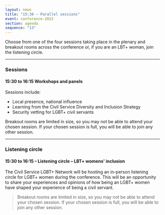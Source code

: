 ```yaml
---
layout: news
title: "15:30 – Parallel sessions"
event: conference-2022
section: agenda
sequence: "13"
---
```


Choose from one of the four sessions taking place in the plenary and breakout rooms across the conference or, if you are an LBT+ woman, join the listening circle.

---

### Sessions

#### 15:30 to 16:15 Workshops and panels

Sessions include:

* Local presence, national influence
* Learning from the Civil Service Diversity and Inclusion Strategy
* Security vetting for LGBT+ civil servants

Breakout rooms are limited in size, so you may not be able to attend your chosen session. If your chosen session is full, you will be able to join any other session.

---

### Listening circle

#### 15:30 to 16:15 – Listening circle – LBT+ womens' inclusion

The Civil Service LGBT+ Network will be hosting an in-person listening circle for LGBT+ women during the conference. This will be an opportunity to share your experiences and opinions of how being an LGBT+ women have shaped your experience of being a civil servant.

> Breakout rooms are limited in size, so you may not be able to attend your chosen session. If your chosen session is full, you will be able to join any other session.